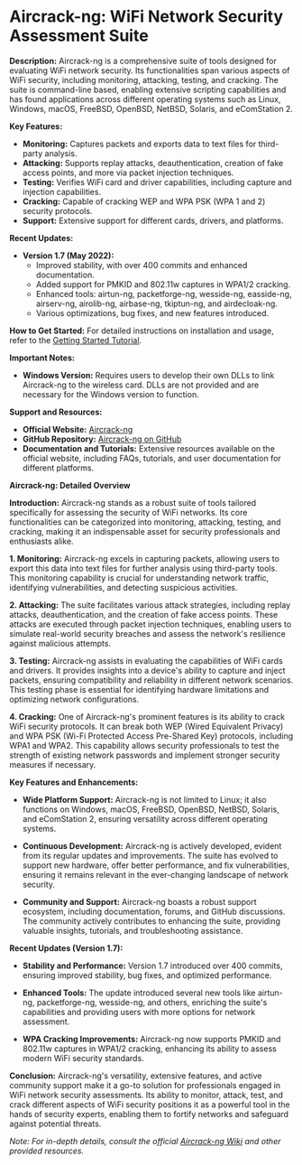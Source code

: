 # Aircrack-ng: WiFi Network Security Assessment Suite

**Description:**
Aircrack-ng is a comprehensive suite of tools designed for evaluating WiFi network security. Its functionalities span various aspects of WiFi security, including monitoring, attacking, testing, and cracking. The suite is command-line based, enabling extensive scripting capabilities and has found applications across different operating systems such as Linux, Windows, macOS, FreeBSD, OpenBSD, NetBSD, Solaris, and eComStation 2.

**Key Features:**
- **Monitoring:** Captures packets and exports data to text files for third-party analysis.
- **Attacking:** Supports replay attacks, deauthentication, creation of fake access points, and more via packet injection techniques.
- **Testing:** Verifies WiFi card and driver capabilities, including capture and injection capabilities.
- **Cracking:** Capable of cracking WEP and WPA PSK (WPA 1 and 2) security protocols.
- **Support:** Extensive support for different cards, drivers, and platforms.

**Recent Updates:**
- **Version 1.7 (May 2022):**
  - Improved stability, with over 400 commits and enhanced documentation.
  - Added support for PMKID and 802.11w captures in WPA1/2 cracking.
  - Enhanced tools: airtun-ng, packetforge-ng, wesside-ng, easside-ng, airserv-ng, airolib-ng, airbase-ng, tkiptun-ng, and airdecloak-ng.
  - Various optimizations, bug fixes, and new features introduced.

**How to Get Started:**
For detailed instructions on installation and usage, refer to the [Getting Started Tutorial](https://www.aircrack-ng.org/doku.php?id=getting_started).

**Important Notes:**
- **Windows Version:** Requires users to develop their own DLLs to link Aircrack-ng to the wireless card. DLLs are not provided and are necessary for the Windows version to function.

**Support and Resources:**
- **Official Website:** [Aircrack-ng](https://www.aircrack-ng.org/)
- **GitHub Repository:** [Aircrack-ng on GitHub](https://github.com/aircrack-ng/aircrack-ng)
- **Documentation and Tutorials:** Extensive resources available on the official website, including FAQs, tutorials, and user documentation for different platforms.


**Aircrack-ng: Detailed Overview**

**Introduction:**
Aircrack-ng stands as a robust suite of tools tailored specifically for assessing the security of WiFi networks. Its core functionalities can be categorized into monitoring, attacking, testing, and cracking, making it an indispensable asset for security professionals and enthusiasts alike.

**1. Monitoring:**
Aircrack-ng excels in capturing packets, allowing users to export this data into text files for further analysis using third-party tools. This monitoring capability is crucial for understanding network traffic, identifying vulnerabilities, and detecting suspicious activities.

**2. Attacking:**
The suite facilitates various attack strategies, including replay attacks, deauthentication, and the creation of fake access points. These attacks are executed through packet injection techniques, enabling users to simulate real-world security breaches and assess the network's resilience against malicious attempts.

**3. Testing:**
Aircrack-ng assists in evaluating the capabilities of WiFi cards and drivers. It provides insights into a device's ability to capture and inject packets, ensuring compatibility and reliability in different network scenarios. This testing phase is essential for identifying hardware limitations and optimizing network configurations.

**4. Cracking:**
One of Aircrack-ng's prominent features is its ability to crack WiFi security protocols. It can break both WEP (Wired Equivalent Privacy) and WPA PSK (Wi-Fi Protected Access Pre-Shared Key) protocols, including WPA1 and WPA2. This capability allows security professionals to test the strength of existing network passwords and implement stronger security measures if necessary.

**Key Features and Enhancements:**
- **Wide Platform Support:** Aircrack-ng is not limited to Linux; it also functions on Windows, macOS, FreeBSD, OpenBSD, NetBSD, Solaris, and eComStation 2, ensuring versatility across different operating systems.
  
- **Continuous Development:** Aircrack-ng is actively developed, evident from its regular updates and improvements. The suite has evolved to support new hardware, offer better performance, and fix vulnerabilities, ensuring it remains relevant in the ever-changing landscape of network security.

- **Community and Support:** Aircrack-ng boasts a robust support ecosystem, including documentation, forums, and GitHub discussions. The community actively contributes to enhancing the suite, providing valuable insights, tutorials, and troubleshooting assistance.

**Recent Updates (Version 1.7):**
- **Stability and Performance:** Version 1.7 introduced over 400 commits, ensuring improved stability, bug fixes, and optimized performance.
  
- **Enhanced Tools:** The update introduced several new tools like airtun-ng, packetforge-ng, wesside-ng, and others, enriching the suite's capabilities and providing users with more options for network assessment.

- **WPA Cracking Improvements:** Aircrack-ng now supports PMKID and 802.11w captures in WPA1/2 cracking, enhancing its ability to assess modern WiFi security standards.

**Conclusion:**
Aircrack-ng's versatility, extensive features, and active community support make it a go-to solution for professionals engaged in WiFi network security assessments. Its ability to monitor, attack, test, and crack different aspects of WiFi security positions it as a powerful tool in the hands of security experts, enabling them to fortify networks and safeguard against potential threats.

*Note: For in-depth details, consult the official [Aircrack-ng Wiki](https://www.aircrack-ng.org/doku.php) and other provided resources.*
